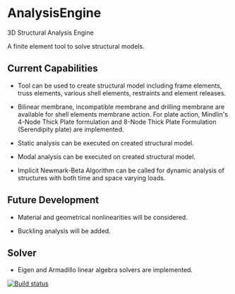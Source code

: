 # AnalysisEngine
3D Structural Analysis Engine

A finite element tool to solve structural models.

Current Capabilities
---------------------
* Tool can be used to create structural model including frame elements, truss elements, various shell elements, restraints and element releases.

* Bilinear membrane, incompatible membrane and drilling membrane are available for shell elements membrane action. For plate action, Mindlin's 4-Node Thick Plate formulation and 8-Node Thick Plate Formulation (Serendipity plate) are implemented. 

* Static analysis can be executed on created structural model.

* Modal analysis can be executed on created structural model.

* Implicit Newmark-Beta Algorithm can be called for dynamic analysis of structures with both time and space varying loads.

Future Development
--------------------
* Material and geometrical nonlinearities will be considered.

* Buckling analysis will be added.

Solver
------------------
* Eigen and Armadillo linear algebra solvers are implemented. 

[![Build status](https://ci.appveyor.com/api/projects/status/6hinynxesc3hqfnk/branch/master?svg=true)](https://ci.appveyor.com/project/CanSanliturk/analysisengine/branch/master)
